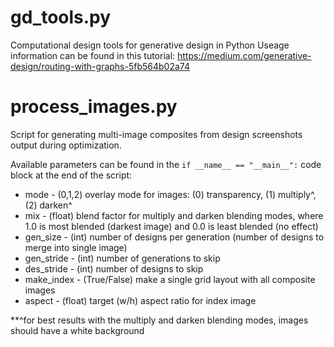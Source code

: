 # gd_tools.py
Computational design tools for generative design in Python
Useage information can be found in this tutorial: https://medium.com/generative-design/routing-with-graphs-5fb564b02a74

# process_images.py
Script for generating multi-image composites from design screenshots output during optimization.

Available parameters can be found in the `if __name__ == "__main__":` code block at the end of the script:
- mode - (0,1,2) overlay mode for images: (0) transparency, (1) multiply^, (2) darken^
- mix - (float) blend factor for multiply and darken blending modes, where 1.0 is most blended (darkest image) and 0.0 is least blended (no effect)
- gen_size - (int) number of designs per generation (number of designs to merge into single image)
- gen_stride - (int) number of generations to skip
- des_stride - (int) number of designs to skip
- make_index - (True/False) make a single grid layout with all composite images
- aspect - (float) target (w/h) aspect ratio for index image

**^for best results with the multiply and darken blending modes, images should have a white background
